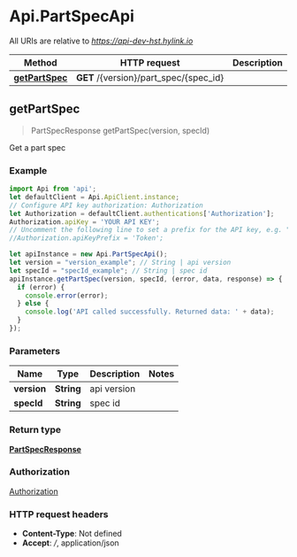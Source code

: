 # Api.PartSpecApi

All URIs are relative to *https://api-dev-hst.hylink.io*

Method | HTTP request | Description
------------- | ------------- | -------------
[**getPartSpec**](PartSpecApi.md#getPartSpec) | **GET** /{version}/part_spec/{spec_id} | 



## getPartSpec

> PartSpecResponse getPartSpec(version, specId)



Get a part spec

### Example

```javascript
import Api from 'api';
let defaultClient = Api.ApiClient.instance;
// Configure API key authorization: Authorization
let Authorization = defaultClient.authentications['Authorization'];
Authorization.apiKey = 'YOUR API KEY';
// Uncomment the following line to set a prefix for the API key, e.g. "Token" (defaults to null)
//Authorization.apiKeyPrefix = 'Token';

let apiInstance = new Api.PartSpecApi();
let version = "version_example"; // String | api version
let specId = "specId_example"; // String | spec id
apiInstance.getPartSpec(version, specId, (error, data, response) => {
  if (error) {
    console.error(error);
  } else {
    console.log('API called successfully. Returned data: ' + data);
  }
});
```

### Parameters


Name | Type | Description  | Notes
------------- | ------------- | ------------- | -------------
 **version** | **String**| api version | 
 **specId** | **String**| spec id | 

### Return type

[**PartSpecResponse**](PartSpecResponse.md)

### Authorization

[Authorization](../README.md#Authorization)

### HTTP request headers

- **Content-Type**: Not defined
- **Accept**: */*, application/json


